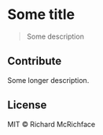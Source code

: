 # Some title

> Some description

## Contribute

Some longer description.

## License

MIT © Richard McRichface
